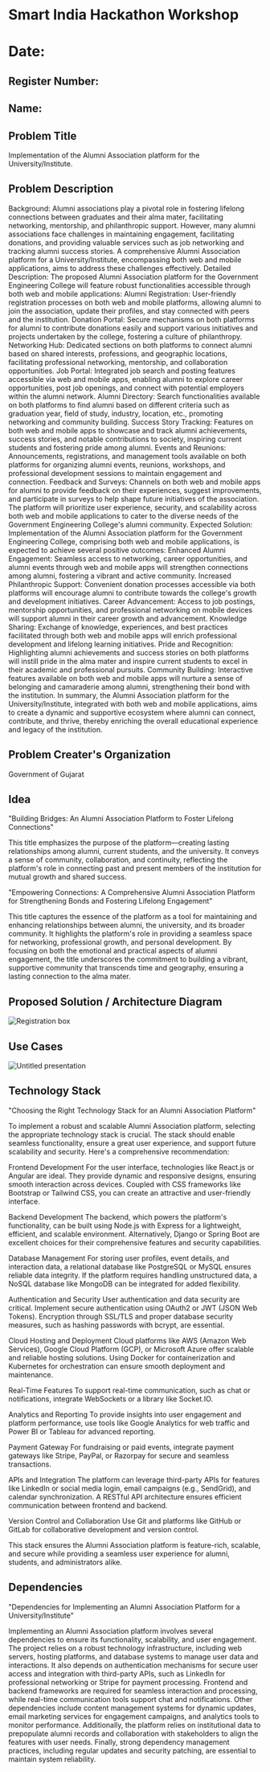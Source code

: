# Smart India Hackathon Workshop
# Date:
## Register Number:
## Name:
## Problem Title
Implementation of the Alumni Association platform for the University/Institute.
## Problem Description
Background: Alumni associations play a pivotal role in fostering lifelong connections between graduates and their alma mater, facilitating networking, mentorship, and philanthropic support. However, many alumni associations face challenges in maintaining engagement, facilitating donations, and providing valuable services such as job networking and tracking alumni success stories. A comprehensive Alumni Association platform for a University/Institute, encompassing both web and mobile applications, aims to address these challenges effectively. Detailed Description: The proposed Alumni Association platform for the Government Engineering College will feature robust functionalities accessible through both web and mobile applications: Alumni Registration: User-friendly registration processes on both web and mobile platforms, allowing alumni to join the association, update their profiles, and stay connected with peers and the institution. Donation Portal: Secure mechanisms on both platforms for alumni to contribute donations easily and support various initiatives and projects undertaken by the college, fostering a culture of philanthropy. Networking Hub: Dedicated sections on both platforms to connect alumni based on shared interests, professions, and geographic locations, facilitating professional networking, mentorship, and collaboration opportunities. Job Portal: Integrated job search and posting features accessible via web and mobile apps, enabling alumni to explore career opportunities, post job openings, and connect with potential employers within the alumni network. Alumni Directory: Search functionalities available on both platforms to find alumni based on different criteria such as graduation year, field of study, industry, location, etc., promoting networking and community building. Success Story Tracking: Features on both web and mobile apps to showcase and track alumni achievements, success stories, and notable contributions to society, inspiring current students and fostering pride among alumni. Events and Reunions: Announcements, registrations, and management tools available on both platforms for organizing alumni events, reunions, workshops, and professional development sessions to maintain engagement and connection. Feedback and Surveys: Channels on both web and mobile apps for alumni to provide feedback on their experiences, suggest improvements, and participate in surveys to help shape future initiatives of the association. The platform will prioritize user experience, security, and scalability across both web and mobile applications to cater to the diverse needs of the Government Engineering College's alumni community. Expected Solution: Implementation of the Alumni Association platform for the Government Engineering College, comprising both web and mobile applications, is expected to achieve several positive outcomes: Enhanced Alumni Engagement: Seamless access to networking, career opportunities, and alumni events through web and mobile apps will strengthen connections among alumni, fostering a vibrant and active community. Increased Philanthropic Support: Convenient donation processes accessible via both platforms will encourage alumni to contribute towards the college's growth and development initiatives. Career Advancement: Access to job postings, mentorship opportunities, and professional networking on mobile devices will support alumni in their career growth and advancement. Knowledge Sharing: Exchange of knowledge, experiences, and best practices facilitated through both web and mobile apps will enrich professional development and lifelong learning initiatives. Pride and Recognition: Highlighting alumni achievements and success stories on both platforms will instill pride in the alma mater and inspire current students to excel in their academic and professional pursuits. Community Building: Interactive features available on both web and mobile apps will nurture a sense of belonging and camaraderie among alumni, strengthening their bond with the institution. In summary, the Alumni Association platform for the University/Institute, integrated with both web and mobile applications, aims to create a dynamic and supportive ecosystem where alumni can connect, contribute, and thrive, thereby enriching the overall educational experience and legacy of the institution.
## Problem Creater's Organization
Government of Gujarat

## Idea
"Building Bridges: An Alumni Association Platform to Foster Lifelong Connections"

This title emphasizes the purpose of the platform—creating lasting relationships among alumni, current students, and the university. It conveys a sense of community, collaboration, and continuity, reflecting the platform's role in connecting past and present members of the institution for mutual growth and shared success.

"Empowering Connections: A Comprehensive Alumni Association Platform for Strengthening Bonds and Fostering Lifelong Engagement"

This title captures the essence of the platform as a tool for maintaining and enhancing relationships between alumni, the university, and its broader community. It highlights the platform's role in providing a seamless space for networking, professional growth, and personal development. By focusing on both the emotional and practical aspects of alumni engagement, the title underscores the commitment to building a vibrant, supportive community that transcends time and geography, ensuring a lasting connection to the alma mater.

## Proposed Solution / Architecture Diagram
![Registration box](https://github.com/user-attachments/assets/0cc6b503-d121-4939-bcad-c5ad26ebcb63)

## Use Cases
![Untitled presentation](https://github.com/user-attachments/assets/a23993f7-9724-4e4c-a440-eadd62fe14ec)

## Technology Stack
"Choosing the Right Technology Stack for an Alumni Association Platform"

To implement a robust and scalable Alumni Association platform, selecting the appropriate technology stack is crucial. The stack should enable seamless functionality, ensure a great user experience, and support future scalability and security. Here's a comprehensive recommendation:

Frontend Development
For the user interface, technologies like React.js or Angular are ideal. They provide dynamic and responsive designs, ensuring smooth interaction across devices. Coupled with CSS frameworks like Bootstrap or Tailwind CSS, you can create an attractive and user-friendly interface.

Backend Development
The backend, which powers the platform's functionality, can be built using Node.js with Express for a lightweight, efficient, and scalable environment. Alternatively, Django or Spring Boot are excellent choices for their comprehensive features and security capabilities.

Database Management
For storing user profiles, event details, and interaction data, a relational database like PostgreSQL or MySQL ensures reliable data integrity. If the platform requires handling unstructured data, a NoSQL database like MongoDB can be integrated for added flexibility.

Authentication and Security
User authentication and data security are critical. Implement secure authentication using OAuth2 or JWT (JSON Web Tokens). Encryption through SSL/TLS and proper database security measures, such as hashing passwords with bcrypt, are essential.

Cloud Hosting and Deployment
Cloud platforms like AWS (Amazon Web Services), Google Cloud Platform (GCP), or Microsoft Azure offer scalable and reliable hosting solutions. Using Docker for containerization and Kubernetes for orchestration can ensure smooth deployment and maintenance.

Real-Time Features
To support real-time communication, such as chat or notifications, integrate WebSockets or a library like Socket.IO.

Analytics and Reporting
To provide insights into user engagement and platform performance, use tools like Google Analytics for web traffic and Power BI or Tableau for advanced reporting.

Payment Gateway
For fundraising or paid events, integrate payment gateways like Stripe, PayPal, or Razorpay for secure and seamless transactions.

APIs and Integration
The platform can leverage third-party APIs for features like LinkedIn or social media login, email campaigns (e.g., SendGrid), and calendar synchronization. A RESTful API architecture ensures efficient communication between frontend and backend.

Version Control and Collaboration
Use Git and platforms like GitHub or GitLab for collaborative development and version control.

This stack ensures the Alumni Association platform is feature-rich, scalable, and secure while providing a seamless user experience for alumni, students, and administrators alike.
## Dependencies
"Dependencies for Implementing an Alumni Association Platform for a University/Institute"

Implementing an Alumni Association platform involves several dependencies to ensure its functionality, scalability, and user engagement. The project relies on a robust technology infrastructure, including web servers, hosting platforms, and database systems to manage user data and interactions. It also depends on authentication mechanisms for secure user access and integration with third-party APIs, such as LinkedIn for professional networking or Stripe for payment processing. Frontend and backend frameworks are required for seamless interaction and processing, while real-time communication tools support chat and notifications. Other dependencies include content management systems for dynamic updates, email marketing services for engagement campaigns, and analytics tools to monitor performance. Additionally, the platform relies on institutional data to prepopulate alumni records and collaboration with stakeholders to align the features with user needs. Finally, strong dependency management practices, including regular updates and security patching, are essential to maintain system reliability.
